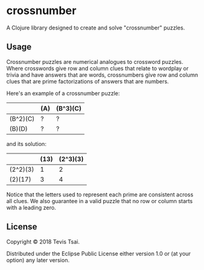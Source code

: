 # crossnumber

A Clojure library designed to create and solve "crossnumber" puzzles.

## Usage

Crossnumber puzzles are numerical analogues to crossword puzzles.  Where crosswords give row and column clues that relate to wordplay or trivia and have answers that are words, crossnumbers give row and column clues that are prime factorizations of answers that are numbers.

Here's an example of a crossnumber puzzle:

|          | (A) | (B^3)(C) |
|----------|-----|----------|
| (B^2)(C) | ? | ? |
| (B)(D)  | ? | ? |

and its solution:

|          | (13) | (2^3)(3) |
|----------|-----|----------|
| (2^2)(3) | 1 | 2 |
| (2)(17)  | 3 | 4 |

Notice that the letters used to represent each prime are consistent across all clues.  We also guarantee in a valid puzzle that no row or column starts with a leading zero.

## License

Copyright © 2018 Tevis Tsai.

Distributed under the Eclipse Public License either version 1.0 or (at
your option) any later version.

